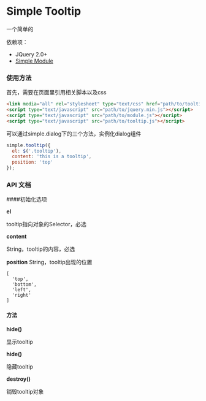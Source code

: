 # Simple Tooltip

一个简单的

依赖项：

- JQuery 2.0+
- [Simple Module](https://github.com/mycolorway/simple-module)

### 使用方法
首先，需要在页面里引用相关脚本以及css

```html
<link media="all" rel="stylesheet" type="text/css" href="path/to/tooltip.css" />
<script type="text/javascript" src="path/to/jquery.min.js"></script>
<script type="text/javascript" src="path/to/module.js"></script>
<script type="text/javascript" src="path/to/tooltip.js"></script>

```

可以通过simple.dialog下的三个方法，实例化dialog组件

```js
simple.tooltip({
  el: $('.tooltip'),
  content: 'this is a tooltip',
  position: 'top'
});

```

### API 文档

####初始化选项

__el__

tooltip指向对象的Selector，必选
  
__content__

String，tooltip的内容，必选

__position__
String，tooltip出现的位置

```
[
  'top',
  'bottom',
  'left',
  'right'
]
```

#### 方法

__hide()__ 

显示tooltip

__hide()__ 

隐藏tooltip

__destroy()__

销毁tooltip对象